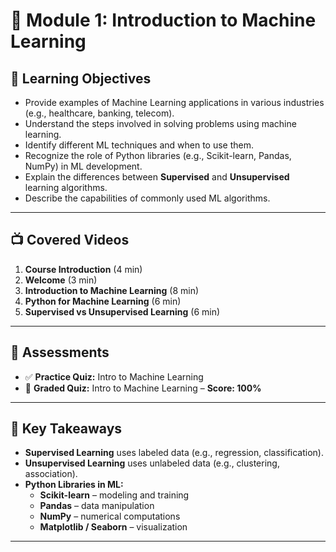 # 📘 Module 1: Introduction to Machine Learning

## 🎯 Learning Objectives
- Provide examples of Machine Learning applications in various industries (e.g., healthcare, banking, telecom).
- Understand the steps involved in solving problems using machine learning.
- Identify different ML techniques and when to use them.
- Recognize the role of Python libraries (e.g., Scikit-learn, Pandas, NumPy) in ML development.
- Explain the differences between **Supervised** and **Unsupervised** learning algorithms.
- Describe the capabilities of commonly used ML algorithms.

---

## 📺 Covered Videos
1. **Course Introduction** (4 min)
2. **Welcome** (3 min)
3. **Introduction to Machine Learning** (8 min)
4. **Python for Machine Learning** (6 min)
5. **Supervised vs Unsupervised Learning** (6 min)

---

## 📝 Assessments
- ✅ **Practice Quiz:** Intro to Machine Learning  
- 🏁 **Graded Quiz:** Intro to Machine Learning – **Score: 100%**

---

## 🧠 Key Takeaways
- **Supervised Learning** uses labeled data (e.g., regression, classification).
- **Unsupervised Learning** uses unlabeled data (e.g., clustering, association).
- **Python Libraries in ML:**
  - **Scikit-learn** – modeling and training
  - **Pandas** – data manipulation
  - **NumPy** – numerical computations
  - **Matplotlib / Seaborn** – visualization

---
